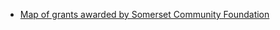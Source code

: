 - [Map of grants awarded by Somerset Community Foundation](https://www.somersetcf.org.uk/coronavirusgrants)